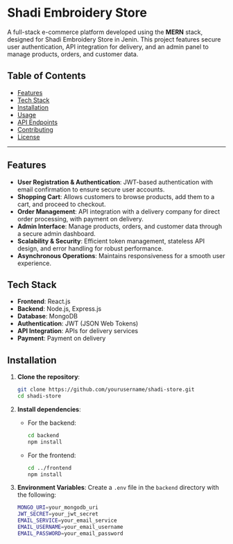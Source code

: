 # Shadi Embroidery Store

A full-stack e-commerce platform developed using the **MERN** stack, designed for Shadi Embroidery Store in Jenin. This project features secure user authentication, API integration for delivery, and an admin panel to manage products, orders, and customer data.

## Table of Contents
- [Features](#features)
- [Tech Stack](#tech-stack)
- [Installation](#installation)
- [Usage](#usage)
- [API Endpoints](#api-endpoints)
- [Contributing](#contributing)
- [License](#license)

---

## Features

- **User Registration & Authentication**: JWT-based authentication with email confirmation to ensure secure user accounts.
- **Shopping Cart**: Allows customers to browse products, add them to a cart, and proceed to checkout.
- **Order Management**: API integration with a delivery company for direct order processing, with payment on delivery.
- **Admin Interface**: Manage products, orders, and customer data through a secure admin dashboard.
- **Scalability & Security**: Efficient token management, stateless API design, and error handling for robust performance.
- **Asynchronous Operations**: Maintains responsiveness for a smooth user experience.

## Tech Stack

- **Frontend**: React.js
- **Backend**: Node.js, Express.js
- **Database**: MongoDB
- **Authentication**: JWT (JSON Web Tokens)
- **API Integration**: APIs for delivery services
- **Payment**: Payment on delivery

## Installation

1. **Clone the repository**:
    ```bash
    git clone https://github.com/yourusername/shadi-store.git
    cd shadi-store
    ```

2. **Install dependencies**:
   - For the backend:
     ```bash
     cd backend
     npm install
     ```

   - For the frontend:
     ```bash
     cd ../frontend
     npm install
     ```

3. **Environment Variables**:
   Create a `.env` file in the `backend` directory with the following:
   ```bash
   MONGO_URI=your_mongodb_uri
   JWT_SECRET=your_jwt_secret
   EMAIL_SERVICE=your_email_service
   EMAIL_USERNAME=your_email_username
   EMAIL_PASSWORD=your_email_password
